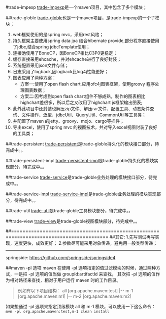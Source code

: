 ﻿#trade-impexp
[trade-impexp](https://github.com/luowei/trade-impexp)是一个maven项目，其中包含了多个模块；


##trade-globle
[trade-globle](https://github.com/luowei/trade-impexp/tree/master/trade-globle)也是一个maven项目，是trade-impexp的一个子模块；
1. web框架使用的是spring mvc，采用rest风格；
2. 持久框架主要使用spring data jpa 结合hibernate provide,部分程序直接使用了jdbc,结合spring jdbcTemplate使用；
3. 连接池使用了BoneCP，因BoneCP相比C3P0更稳定；
4. 缓存直接采用ehcache，并对ehcache进行了良好封装；
5. 系统配置采用json文件存储；
6. 日志采用了logback,因logback比log4j性能更好；
7. 图表应用了两种方案：
    * 方案一:使用了open flash chart,应用ofc4j图表框架，使用groovy 程序处理图表数据；
    * 方案二:因考虑到open flash chart组件不够成熟，制作的图表相比highchart差很多，所以后之又改用了highchart js框架输出图表;
8. 此外此项目中还封装也解压zip文件、解压rar文件、配置工具、动态条件查询、文件操作、泛型、jdbcUtil、QueryUtil、CommonUtil等工具类；
9. 并配置了maven 的jetty、groovy、mojo、cargo等插件；
10. 导出excel，使用了spring mvc 的视图技术，并对导入excel视图封装了良好的工具类；

##trade-persistent
[trade-persistent](https://github.com/luowei/trade-impexp/tree/master/trade-persistent)是trade-globle持久化的模块接口部分，待完成中。。

##trade-persistent-impl
[trade-persistent-impl](https://github.com/luowei/trade-impexp/tree/master/trade-persistent-impl)是trade-globle持久化的模块实现部分，待完成中。。

##trade-service
[trade-service](https://github.com/luowei/trade-impexp/tree/master/trade-service)是trade-globle业务处理的模块接口部分，待完成中。。

##trade-service-impl
[trade-service-impl](https://github.com/luowei/trade-impexp/tree/master/trade-service-impl)是trade-globle业务处理的模块实现部分，待完成中。。

##trade-util
[trade-util](https://github.com/luowei/trade-impexp/tree/master/trade-util)是trade-globle工具模块部分，待完成中。。

##trade-view
[trade-view](https://github.com/luowei/trade-impexp/tree/master/trade-view)是trade-globle视图模块部分，待完成中。。



##========================================================================================
##其它:
1.先写测试再写实现，速度更快，成效更好；
2.参数尽可能采用对象传递，避免用一般类型传递；

---------------------------------
springside:
https://github.com/springside/springside4

##maven -pl 选项
maven 在使用 -pl 选项指定的值过滤模块的时候，通过两种方式，一是把 -pl 选项的值当做 groupId:artifactId 来查找，
其次把 -pl 选项的值作为相对路径来查找，相对于用户运行 maven 时的工作目录。

> 例如有以下项目结构：
> all [org.apache.maven:test]
> |-- m-1 [org.apache.maven:m1]
> |-- m-2 [org.apache.maven:m2]

如果想通过 -pl 选项来指定顶级模块 all 和 m-1 模块，可以使用一下这么命令：
`mvn -pl org.apache.maven:test,m-1 clean install`
